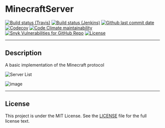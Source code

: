 # MinecraftServer

[![Build status (Travis)](https://img.shields.io/travis/com/ursinn/MinecraftServer/develop?label=Travis&logo=travis)](https://travis-ci.com/ursinn/MinecraftServer)
[![Build status (Jenkins)](https://img.shields.io/jenkins/build?jobUrl=https%3A%2F%2Fci.ursinn.dev%2Fjob%2Fursinn%2Fjob%2FMinecraftServer%2Fjob%2Fdevelop%2F&label=Jenkins&logo=jenkins)](https://ci.ursinn.dev/job/ursinn/job/MinecraftServer)
[![Github last commit date](https://img.shields.io/github/last-commit/ursinn/MinecraftServer?label=Updated&logo=github)](https://github.com/ursinn/MinecraftServer/commits)
[![Codecov](https://img.shields.io/codecov/c/gh/ursinn/MinecraftServer?label=Coverage&logo=codecov)](https://app.codecov.io/gh/ursinn/MinecraftServer)
[![Code Climate maintainability](https://img.shields.io/codeclimate/maintainability/ursinn/MinecraftServer?label=Maintainability)](https://codeclimate.com/github/ursinn/MinecraftServer)
[![Snyk Vulnerabilities for GitHub Repo](https://img.shields.io/snyk/vulnerabilities/github/ursinn/MinecraftServer?label=Vulnerabilities)](https://snyk.io/test/github/ursinn/MinecraftServer)
[![License](https://img.shields.io/github/license/ursinn/MinecraftServer?label=License)](https://github.com/ursinn/MinecraftServer/blob/main/LICENSE)

---

## Description

A basic implementation of the Minecraft protocol

![Server List](https://user-images.githubusercontent.com/43764702/122618867-41801a00-d0e3-11eb-8d71-dcf0d3fed940.png)

![image](https://user-images.githubusercontent.com/43764702/122618904-5361bd00-d0e3-11eb-8c2b-6f02baff3d10.png)

---

## License

This project is under the MIT License. See the [LICENSE](https://github.com/ursinn/MinecraftServer/blob/main/LICENSE)
file for the full license text.
